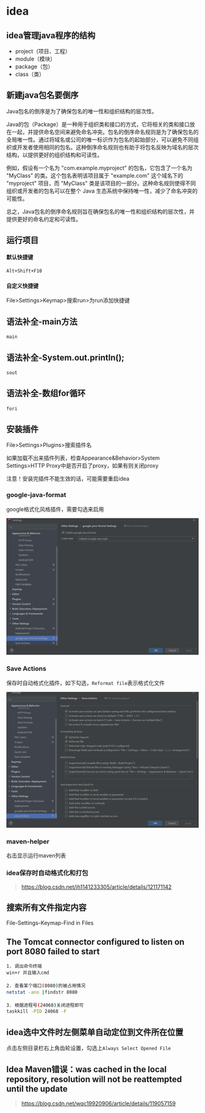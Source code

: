 # idea

## idea管理java程序的结构

- project（项目、工程）
- module（模块）
- package（包）
- class（类）

## 新建java包名要倒序

Java包名的倒序是为了确保包名的唯一性和组织结构的层次性。

Java的包（Package）是一种用于组织类和接口的方式，它将相关的类和接口放在一起，并提供命名空间来避免命名冲突。包名的倒序命名规则是为了确保包名的全局唯一性。通过将域名或公司的唯一标识作为包名的起始部分，可以避免不同组织或开发者使用相同的包名。这种倒序命名规则也有助于将包名反映为域名的层次结构，以提供更好的组织结构和可读性。

例如，假设有一个名为 "com.example.myproject" 的包名，它包含了一个名为 "MyClass" 的类。这个包名表明该项目属于 "example.com" 这个域名下的 "myproject" 项目，而 "MyClass" 类是该项目的一部分。这种命名规则使得不同组织或开发者的包名可以在整个 Java 生态系统中保持唯一性，减少了命名冲突的可能性。

总之，Java包名的倒序命名规则旨在确保包名的唯一性和组织结构的层次性，并提供更好的命名约定和可读性。

## 运行项目

#### 默认快捷键

```sh
Alt+Shift+F10
```

#### 自定义快捷键

File>Settings>Keymap>搜索run>为run添加快捷键

## 语法补全-main方法

```sh
main
```

## 语法补全-System.out.println();

```sh
sout 
```

## 语法补全-数组for循环

```sh
fori
```

## 安装插件

File>Settings>Plugins>搜索插件名

如果加载不出来插件列表，检查Appearance&Behavior>System Settings>HTTP Proxy中是否开启了proxy，如果有则关闭proxy

注意！安装完插件不能生效的话，可能需要重启idea

### google-java-format 

google格式化风格插件，需要勾选来启用

![image-20220531143653373](../../imgs/image-20220531143653373.png)

### Save Actions

保存时自动格式化插件，如下勾选，`Reformat file`表示格式化文件

![image-20220531143535534](../../imgs/image-20220531143535534.png)

### maven-helper

右击显示运行maven列表

### idea保存时自动格式化和打包

> https://blog.csdn.net/jh1141233305/article/details/121171142

## 搜索所有文件指定内容

File-Settings-Keymap-Find in Files

## The Tomcat connector configured to listen on port 8080 failed to start

```sh
1. 调出命令终端
win+r 并且输入cmd
 
2. 查看某个端口(8080)的被占用情况
netstat -ano |findstr 8080
 
3. 根据进程号(24068)关闭进程即可
taskkill -PID 24068 -F 
```

## idea选中文件时左侧菜单自动定位到文件所在位置

点击左侧目录栏右上角齿轮设置，勾选上`Always Select Opened File  `

## Idea Maven错误：was cached in the local repository, resolution will not be reattempted until the update

> https://blog.csdn.net/wqc19920906/article/details/119057159





